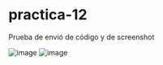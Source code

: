 # practica-12
Prueba de envió de código y de screenshot

![image](https://github.com/user-attachments/assets/656fbbc0-411f-434f-b2d2-466236fdadfd)
![image](https://github.com/user-attachments/assets/58f9d027-493b-40c0-91e6-fd23fc43c0db)


